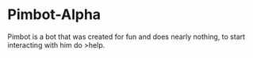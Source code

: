 # Pimbot-Alpha

Pimbot is a bot that was created for fun and does nearly nothing, to start interacting with him do >help.

